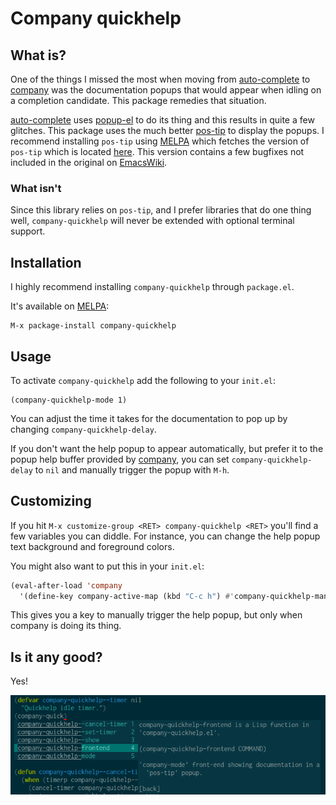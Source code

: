 # Company quickhelp

## What is?

One of the things I missed the most when moving from
[auto-complete](https://github.com/auto-complete/auto-complete) to
[company](https://github.com/company-mode) was the documentation
popups that would appear when idling on a completion candidate.  This
package remedies that situation.

[auto-complete](https://github.com/auto-complete/auto-complete) uses
[popup-el](https://github.com/auto-complete/popup-el) to do its thing
and this results in quite a few glitches.  This package uses the much
better [pos-tip](http://www.emacswiki.org/emacs/PosTip) to display the
popups.  I recommend installing `pos-tip` using [MELPA](www.melpa.org)
which fetches the version of `pos-tip` which is located
[here](https://github.com/pitkali/pos-tip/blob/master/pos-tip.el).
This version contains a few bugfixes not included in the original on
[EmacsWiki](http://www.emacswiki.org).

### What isn't

Since this library relies on `pos-tip`, and I prefer libraries that do
one thing well, `company-quickhelp` will never be extended with
optional terminal support.

## Installation

I highly recommend installing `company-quickhelp` through `package.el`.

It's available on [MELPA](http://melpa.org/):

    M-x package-install company-quickhelp

## Usage

To activate `company-quickhelp` add the following to your `init.el`:

```elisp
(company-quickhelp-mode 1)
```

You can adjust the time it takes for the documentation to pop up by
changing `company-quickhelp-delay`.

If you don't want the help popup to appear automatically, but prefer
it to the popup help buffer provided by
[company](https://github.com/company-mode), you can set
`company-quickhelp-delay` to `nil` and manually trigger the popup with
`M-h`.

## Customizing

If you hit `M-x customize-group <RET> company-quickhelp <RET>` you'll
find a few variables you can diddle.
For instance, you can change the help popup text background and foreground colors.

You might also want to put this in your `init.el`:

```el
(eval-after-load 'company
  '(define-key company-active-map (kbd "C-c h") #'company-quickhelp-manual-begin))

```

This gives you a key to manually trigger the help popup, but only when
company is doing its thing.

## Is it any good?

Yes!

![company-quickhelp](company-quickhelp.png)
